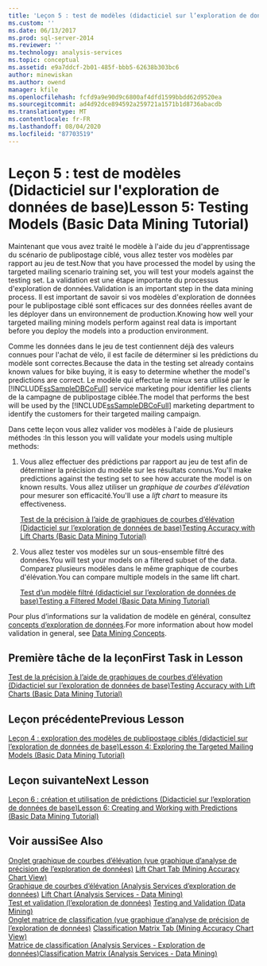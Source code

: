 ```yaml
---
title: 'Leçon 5 : test de modèles (didacticiel sur l’exploration de données de base) | Microsoft Docs'
ms.custom: ''
ms.date: 06/13/2017
ms.prod: sql-server-2014
ms.reviewer: ''
ms.technology: analysis-services
ms.topic: conceptual
ms.assetid: e9a7ddcf-2b01-485f-bbb5-62638b303bc6
author: minewiskan
ms.author: owend
manager: kfile
ms.openlocfilehash: fcfd9a9e90d9c6800af4dfd1599bbdd62d9520ea
ms.sourcegitcommit: ad4d92dce894592a259721a1571b1d8736abacdb
ms.translationtype: MT
ms.contentlocale: fr-FR
ms.lasthandoff: 08/04/2020
ms.locfileid: "87703519"
---
```

# <a name="lesson-5-testing-models-basic-data-mining-tutorial"></a><span data-ttu-id="de83c-102">Leçon 5 : test de modèles (Didacticiel sur l'exploration de données de base)</span><span class="sxs-lookup"><span data-stu-id="de83c-102">Lesson 5: Testing Models (Basic Data Mining Tutorial)</span></span>
  <span data-ttu-id="de83c-103">Maintenant que vous avez traité le modèle à l'aide du jeu d'apprentissage du scénario de publipostage ciblé, vous allez tester vos modèles par rapport au jeu de test.</span><span class="sxs-lookup"><span data-stu-id="de83c-103">Now that you have processed the model by using the targeted mailing scenario training set, you will test your models against the testing set.</span></span> <span data-ttu-id="de83c-104">La validation est une étape importante du processus d'exploration de données.</span><span class="sxs-lookup"><span data-stu-id="de83c-104">Validation is an important step in the data mining process.</span></span> <span data-ttu-id="de83c-105">Il est important de savoir si vos modèles d'exploration de données pour le publipostage ciblé sont efficaces sur des données réelles avant de les déployer dans un environnement de production.</span><span class="sxs-lookup"><span data-stu-id="de83c-105">Knowing how well your targeted mailing mining models perform against real data is important before you deploy the models into a production environment.</span></span>  
  
 <span data-ttu-id="de83c-106">Comme les données dans le jeu de test contiennent déjà des valeurs connues pour l'achat de vélo, il est facile de déterminer si les prédictions du modèle sont correctes.</span><span class="sxs-lookup"><span data-stu-id="de83c-106">Because the data in the testing set already contains known values for bike buying, it is easy to determine whether the model's predictions are correct.</span></span> <span data-ttu-id="de83c-107">Le modèle qui effectue le mieux sera utilisé par le [!INCLUDE[ssSampleDBCoFull](../includes/sssampledbcofull-md.md)] service marketing pour identifier les clients de la campagne de publipostage ciblée.</span><span class="sxs-lookup"><span data-stu-id="de83c-107">The model that performs the best will be used by the [!INCLUDE[ssSampleDBCoFull](../includes/sssampledbcofull-md.md)] marketing department to identify the customers for their targeted mailing campaign.</span></span>  
  
 <span data-ttu-id="de83c-108">Dans cette leçon vous allez valider vos modèles à l'aide de plusieurs méthodes :</span><span class="sxs-lookup"><span data-stu-id="de83c-108">In this lesson you will validate your models using multiple methods:</span></span>  
  
1.  <span data-ttu-id="de83c-109">Vous allez effectuer des prédictions par rapport au jeu de test afin de déterminer la précision du modèle sur les résultats connus.</span><span class="sxs-lookup"><span data-stu-id="de83c-109">You'll make predictions against the testing set to see how accurate the model is on known results.</span></span> <span data-ttu-id="de83c-110">Vous allez utiliser un *graphique de courbes d’élévation* pour mesurer son efficacité.</span><span class="sxs-lookup"><span data-stu-id="de83c-110">You'll use a *lift chart* to measure its effectiveness.</span></span>  
  
     [<span data-ttu-id="de83c-111">Test de la précision à l’aide de graphiques de courbes d’élévation &#40;Didacticiel sur l’exploration de données de base&#41;</span><span class="sxs-lookup"><span data-stu-id="de83c-111">Testing Accuracy with Lift Charts &#40;Basic Data Mining Tutorial&#41;</span></span>](../../2014/tutorials/testing-accuracy-with-lift-charts-basic-data-mining-tutorial.md)  
  
2.  <span data-ttu-id="de83c-112">Vous allez tester vos modèles sur un sous-ensemble filtré des données.</span><span class="sxs-lookup"><span data-stu-id="de83c-112">You will test your models on a filtered subset of the data.</span></span> <span data-ttu-id="de83c-113">Comparez plusieurs modèles dans le même graphique de courbes d'élévation.</span><span class="sxs-lookup"><span data-stu-id="de83c-113">You can compare multiple models in the same lift chart.</span></span>  
  
     [<span data-ttu-id="de83c-114">Test d’un modèle filtré &#40;didacticiel sur l’exploration de données de base&#41;</span><span class="sxs-lookup"><span data-stu-id="de83c-114">Testing a Filtered Model &#40;Basic Data Mining Tutorial&#41;</span></span>](../../2014/tutorials/testing-a-filtered-model-basic-data-mining-tutorial.md)  
  
 <span data-ttu-id="de83c-115">Pour plus d’informations sur la validation de modèle en général, consultez [concepts d’exploration de données](../../2014/analysis-services/data-mining/data-mining-concepts.md).</span><span class="sxs-lookup"><span data-stu-id="de83c-115">For more information about how model validation in general, see [Data Mining Concepts](../../2014/analysis-services/data-mining/data-mining-concepts.md).</span></span>  
  
## <a name="first-task-in-lesson"></a><span data-ttu-id="de83c-116">Première tâche de la leçon</span><span class="sxs-lookup"><span data-stu-id="de83c-116">First Task in Lesson</span></span>  
 [<span data-ttu-id="de83c-117">Test de la précision à l’aide de graphiques de courbes d’élévation &#40;Didacticiel sur l’exploration de données de base&#41;</span><span class="sxs-lookup"><span data-stu-id="de83c-117">Testing Accuracy with Lift Charts &#40;Basic Data Mining Tutorial&#41;</span></span>](../../2014/tutorials/testing-accuracy-with-lift-charts-basic-data-mining-tutorial.md)  
  
## <a name="previous-lesson"></a><span data-ttu-id="de83c-118">Leçon précédente</span><span class="sxs-lookup"><span data-stu-id="de83c-118">Previous Lesson</span></span>  
 [<span data-ttu-id="de83c-119">Leçon 4 : exploration des modèles de publipostage ciblés &#40;didacticiel sur l’exploration de données de base&#41;</span><span class="sxs-lookup"><span data-stu-id="de83c-119">Lesson 4: Exploring the Targeted Mailing Models &#40;Basic Data Mining Tutorial&#41;</span></span>](../../2014/tutorials/lesson-4-exploring-the-targeted-mailing-models-basic-data-mining-tutorial.md)  
  
## <a name="next-lesson"></a><span data-ttu-id="de83c-120">Leçon suivante</span><span class="sxs-lookup"><span data-stu-id="de83c-120">Next Lesson</span></span>  
 [<span data-ttu-id="de83c-121">Leçon 6 : création et utilisation de prédictions &#40;Didacticiel sur l’exploration de données de base&#41;</span><span class="sxs-lookup"><span data-stu-id="de83c-121">Lesson 6: Creating and Working with Predictions &#40;Basic Data Mining Tutorial&#41;</span></span>](../../2014/tutorials/lesson-6-creating-and-working-with-predictions-basic-data-mining-tutorial.md)  
  
## <a name="see-also"></a><span data-ttu-id="de83c-122">Voir aussi</span><span class="sxs-lookup"><span data-stu-id="de83c-122">See Also</span></span>  
 <span data-ttu-id="de83c-123">[Onglet graphique de courbes d’élévation &#40;vue graphique d’analyse de précision de l’exploration de données&#41;](../../2014/analysis-services/lift-chart-tab-mining-accuracy-chart-view.md) </span><span class="sxs-lookup"><span data-stu-id="de83c-123">[Lift Chart Tab &#40;Mining Accuracy Chart View&#41;](../../2014/analysis-services/lift-chart-tab-mining-accuracy-chart-view.md) </span></span>  
 <span data-ttu-id="de83c-124">[Graphique de courbes d’élévation &#40;Analysis Services d’exploration de données&#41;](../../2014/analysis-services/data-mining/lift-chart-analysis-services-data-mining.md) </span><span class="sxs-lookup"><span data-stu-id="de83c-124">[Lift Chart &#40;Analysis Services - Data Mining&#41;](../../2014/analysis-services/data-mining/lift-chart-analysis-services-data-mining.md) </span></span>  
 <span data-ttu-id="de83c-125">[Test et validation &#40;l’exploration de données&#41;](../../2014/analysis-services/data-mining/testing-and-validation-data-mining.md) </span><span class="sxs-lookup"><span data-stu-id="de83c-125">[Testing and Validation &#40;Data Mining&#41;](../../2014/analysis-services/data-mining/testing-and-validation-data-mining.md) </span></span>  
 <span data-ttu-id="de83c-126">[Onglet matrice de classification &#40;vue graphique d’analyse de précision de l’exploration de données&#41;](../../2014/analysis-services/classification-matrix-tab-mining-accuracy-chart-view.md) </span><span class="sxs-lookup"><span data-stu-id="de83c-126">[Classification Matrix Tab &#40;Mining Accuracy Chart View&#41;](../../2014/analysis-services/classification-matrix-tab-mining-accuracy-chart-view.md) </span></span>  
 [<span data-ttu-id="de83c-127">Matrice de classification &#40;Analysis Services - Exploration de données&#41;</span><span class="sxs-lookup"><span data-stu-id="de83c-127">Classification Matrix &#40;Analysis Services - Data Mining&#41;</span></span>](../../2014/analysis-services/data-mining/classification-matrix-analysis-services-data-mining.md)  
  
  
